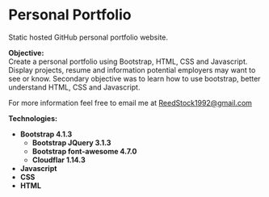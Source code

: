 # Personal Portfolio
Static hosted GitHub personal portfolio website.

<b>Objective:</b> <br>
Create a personal portfolio using Bootstrap, HTML, CSS and Javascript. Display projects,
resume and information potential employers may want to see or know. Secondary objective
was to learn how to use bootstrap, better understand HTML, CSS and Javascript.

For more information feel free to email me at ReedStock1992@gmail.com

<b>Technologies:<b>
 - Bootstrap 4.1.3
   - Bootstrap JQuery 3.1.3
   - Bootstrap font-awesome 4.7.0
   - Cloudflar 1.14.3
 - Javascript
 - CSS
 - HTML

